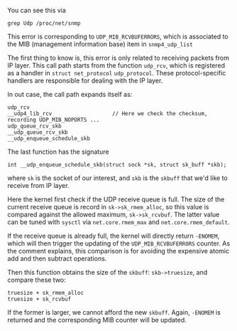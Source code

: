 You can see this via

```
grep Udp /proc/net/snmp
```

This error is corresponding to `UDP_MIB_RCVBUFERRORS`, which is
associated to the MIB (management information base) item in
`snmp4_udp_list`

The first thing to know is, this error is only related to receiving
packets from IP layer. This call path starts from the function
`udp_rcv`, which is registered as a handler in `struct net_protocol`
`udp_protocol`. These protocol-specific handlers are responsible for
dealing with the IP layer.

In out case, the call path expands itself as:

```
udp_rcv
__udp4_lib_rcv                   // Here we check the checksum,
recording UDP_MIB_NOPORTS ...
udp_queue_rcv_skb
__udp_queue_rcv_skb
__udp_enqueue_schedule_skb
```

The last function has the signature

```
int __udp_enqueue_schedule_skb(struct sock *sk, struct sk_buff *skb);
```

where `sk` is the socket of our interest, and `skb` is the `skbuff` that
we'd like to receive from IP layer.

Here the kernel first check if the UDP receive queue is full. The size
of the current receive queue is record in `sk->sk_rmem_alloc`, so this
value is compared against the allowed maximum, `sk->sk_rcvbuf`. The
latter value can be tuned with `sysctl` via `net.core.rmem_max` and
`net.core.rmem_default`.

If the receive queue is already full, the kernel will directly return
`-ENOMEM`, which will then trigger the updating of the
`UDP_MIB_RCVBUFERRORS` counter. As the comment explains, this comparison
is for avoiding the expensive atomic add and then subtract operations.

Then this function obtains the size of the `skbuff`: `skb->truesize`, and
compare these two:
```
truesize + sk_rmem_alloc
truesize + sk_rcvbuf
```

If the former is larger, we cannot afford the new `skbuff`. Again,
`-ENOMEM` is returned and the corresponding MIB counter will be updated.
